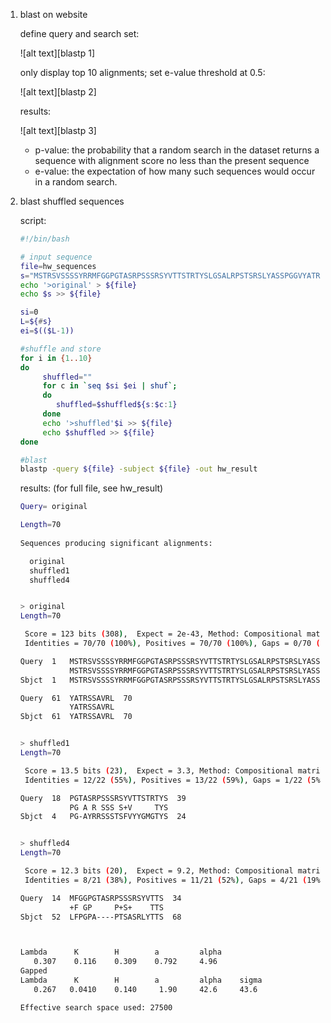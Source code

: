 1. blast on website
   
   define query and search set:
   
   ![alt text][blastp 1]
   
   only display top 10 alignments; set e-value threshold at 0.5:
   
   ![alt text][blastp 2]
   
   results:
   
   ![alt text][blastp 3]
   
   * p-value: the probability that a random search in the dataset returns a sequence with alignment score no less than the present sequence
   * e-value: the expectation of how many such sequences would occur in a random search.
   
2. blast shuffled sequences
   
   script:
   
   ```bash
   #!/bin/bash
   
   # input sequence
   file=hw_sequences
   s="MSTRSVSSSSYRRMFGGPGTASRPSSSRSYVTTSTRTYSLGSALRPSTSRSLYASSPGGVYATRSSAVRL"
   echo '>original' > ${file}
   echo $s >> ${file}
   
   si=0
   L=${#s}
   ei=$(($L-1))
   
   #shuffle and store
   for i in {1..10}
   do
        shuffled=""
        for c in `seq $si $ei | shuf`;
        do
           shuffled=$shuffled${s:$c:1}
        done
        echo '>shuffled'$i >> ${file}
        echo $shuffled >> ${file}
   done
   
   #blast
   blastp -query ${file} -subject ${file} -out hw_result
   ```
   
   results: (for full file, see hw_result)
   
   ```bash
   Query= original

   Length=70
                                                                         Score     E
   Sequences producing significant alignments:                          (Bits)  Value

     original                                                            123     2e-43
     shuffled1                                                           13.5    3.3
     shuffled4                                                           12.3    9.2


   > original
   Length=70

    Score = 123 bits (308),  Expect = 2e-43, Method: Compositional matrix adjust.
    Identities = 70/70 (100%), Positives = 70/70 (100%), Gaps = 0/70 (0%)

   Query  1   MSTRSVSSSSYRRMFGGPGTASRPSSSRSYVTTSTRTYSLGSALRPSTSRSLYASSPGGV  60
              MSTRSVSSSSYRRMFGGPGTASRPSSSRSYVTTSTRTYSLGSALRPSTSRSLYASSPGGV
   Sbjct  1   MSTRSVSSSSYRRMFGGPGTASRPSSSRSYVTTSTRTYSLGSALRPSTSRSLYASSPGGV  60

   Query  61  YATRSSAVRL  70
              YATRSSAVRL
   Sbjct  61  YATRSSAVRL  70


   > shuffled1
   Length=70

    Score = 13.5 bits (23),  Expect = 3.3, Method: Compositional matrix adjust.
    Identities = 12/22 (55%), Positives = 13/22 (59%), Gaps = 1/22 (5%)

   Query  18  PGTASRPSSSRSYVTTSTRTYS  39
              PG A R SSS S+V     TYS
   Sbjct  4   PG-AYRRSSSTSFVYYGMGTYS  24


   > shuffled4
   Length=70

    Score = 12.3 bits (20),  Expect = 9.2, Method: Compositional matrix adjust.
    Identities = 8/21 (38%), Positives = 11/21 (52%), Gaps = 4/21 (19%)

   Query  14  MFGGPGTASRPSSSRSYVTTS  34
              +F GP     P+S+    TTS
   Sbjct  52  LFPGPA----PTSASRLYTTS  68



   Lambda      K        H        a         alpha
      0.307    0.116    0.309    0.792     4.96
   Gapped
   Lambda      K        H        a         alpha    sigma
      0.267   0.0410    0.140     1.90     42.6     43.6

   Effective search space used: 27500
   ```
   
